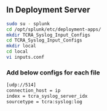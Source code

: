 ## In Deployment Server
```bash
sudo su - splunk
cd /opt/splunk/etc/deployment-apps/
mkdir TCRA_Syslog_Input_Configs
cd TCRA_Syslog_Input_Configs
mkdir local
cd local 
vi inputs.conf
```

### Add below configs for each file

```bash
[udp://514]
connection_host = ip
index = tcra_syslog_server_idx
sourcetype = tcra:syslog:log
```


